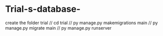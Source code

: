 ﻿# Trial-s-database-
create the folder trial //
cd trial //
py manage.py makemigrations main //
py manage.py migrate main //
py manage.py runserver
